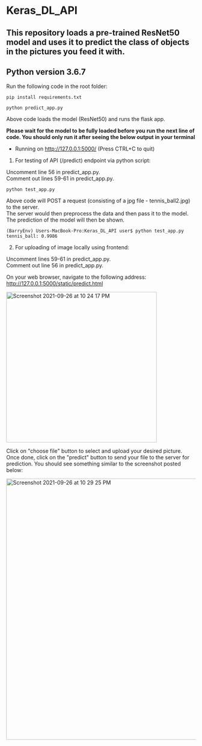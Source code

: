 # Keras_DL_API
## This repository loads a pre-trained ResNet50 model and uses it to predict the class of objects in the pictures you feed it with.
## Python version 3.6.7


Run the following code in the root folder:
```
pip install requirements.txt
```
```
python predict_app.py
```
Above code loads the model (ResNet50) and runs the flask app.

**Please wait for the model to be fully loaded before you run the next line of code. You should only run it after seeing the below output in your terminal**
 * Running on http://127.0.0.1:5000/ (Press CTRL+C to quit)

1) For testing of API (/predict) endpoint via python script:

Uncomment line 56 in predict_app.py. <br>
Comment out lines 59-61 in predict_app.py.
```
python test_app.py
```
Above code will POST a request (consisting of a jpg file - tennis_ball2.jpg) to the server. <br>
The server would then preprocess the data and then pass it to the model.<br>
The prediction of the model will then be shown.
```
(BarryEnv) Users-MacBook-Pro:Keras_DL_API user$ python test_app.py
tennis_ball: 0.9986
```

2) For uploading of image locally using frontend:

Uncomment lines 59-61 in predict_app.py. <br>
Comment out line 56 in predict_app.py.

On your web browser, navigate to the following address: 
http://127.0.0.1:5000/static/predict.html

<img width="400" alt="Screenshot 2021-09-26 at 10 24 17 PM" src="https://user-images.githubusercontent.com/58761788/134811927-7c24adc2-10d0-4026-9609-9a2552f1b8bf.png">

Click on "choose file" button to select and upload your desired picture.
Once done, click on the "predict" button to send your file to the server for prediction.
You should see something similar to the screenshot posted below:

<img width="694" alt="Screenshot 2021-09-26 at 10 29 25 PM" src="https://user-images.githubusercontent.com/58761788/134812130-d304fbd7-7b29-420b-ad89-62de90329e11.png">
